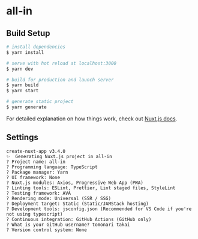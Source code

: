 # all-in

## Build Setup

```bash
# install dependencies
$ yarn install

# serve with hot reload at localhost:3000
$ yarn dev

# build for production and launch server
$ yarn build
$ yarn start

# generate static project
$ yarn generate
```

For detailed explanation on how things work, check out [Nuxt.js docs](https://nuxtjs.org).

## Settings

```
create-nuxt-app v3.4.0
✨  Generating Nuxt.js project in all-in
? Project name: all-in
? Programming language: TypeScript
? Package manager: Yarn
? UI framework: None
? Nuxt.js modules: Axios, Progressive Web App (PWA)
? Linting tools: ESLint, Prettier, Lint staged files, StyleLint
? Testing framework: AVA
? Rendering mode: Universal (SSR / SSG)
? Deployment target: Static (Static/JAMStack hosting)
? Development tools: jsconfig.json (Recommended for VS Code if you're not using typescript)
? Continuous integration: GitHub Actions (GitHub only)
? What is your GitHub username? tomonari takai
? Version control system: None
```
